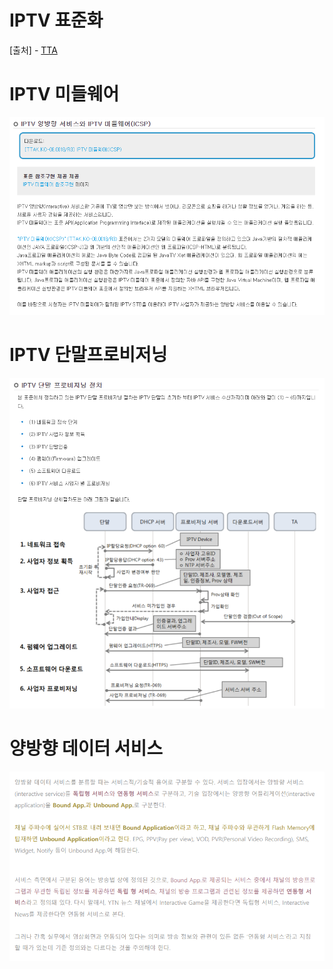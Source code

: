 IPTV 표준화
=====

[출처] - [TTA](https://www.tta.or.kr/smtb/iptv/standard.html)

IPTV 미들웨어 
=====
 
<img title="media" src="../images/iptv3.png" alt="media" width="1000px">

IPTV 단말프로비저닝 
=====
 
<img title="media" src="../images/iptv4.png" alt="media" width="1000px">

양방향 데이터 서비스
=====
 
<img title="media" src="../images/iptv9.png" alt="media" width="1000px">
